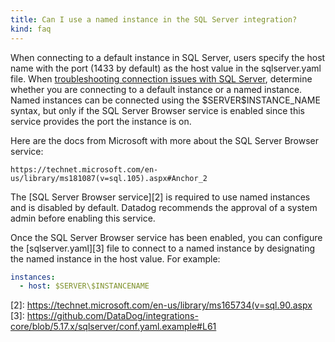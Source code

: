 ```yaml
---
title: Can I use a named instance in the SQL Server integration?
kind: faq
---
```


When connecting to a default instance in SQL Server, users specify the host name with the port (1433 by default) as the host value in the sqlserver.yaml file. When [troubleshooting connection issues with SQL Server][1], determine whether you are connecting to a default instance or a named instance. Named instances can be connected using the $SERVER\$INSTANCE_NAME syntax, but only if the SQL Server Browser service is enabled since this service provides the port the instance is on.

Here are the docs from Microsoft with more about the SQL Server Browser service:

```text
https://technet.microsoft.com/en-us/library/ms181087(v=sql.105).aspx#Anchor_2
```

The [SQL Server Browser service][2] is required to use named instances and is disabled by default. Datadog recommends the approval of a system admin before enabling this service.

Once the SQL Server Browser service has been enabled, you can configure the [sqlserver.yaml][3] file to connect to a named instance by designating the named instance in the host value. For example:

```yaml
instances:
  - host: $SERVER\$INSTANCENAME
```

[1]: /integrations/faq/connection-issues-with-the-sql-server-integration/
[2]: https://technet.microsoft.com/en-us/library/ms165734(v=sql.90.aspx
[3]: https://github.com/DataDog/integrations-core/blob/5.17.x/sqlserver/conf.yaml.example#L61
